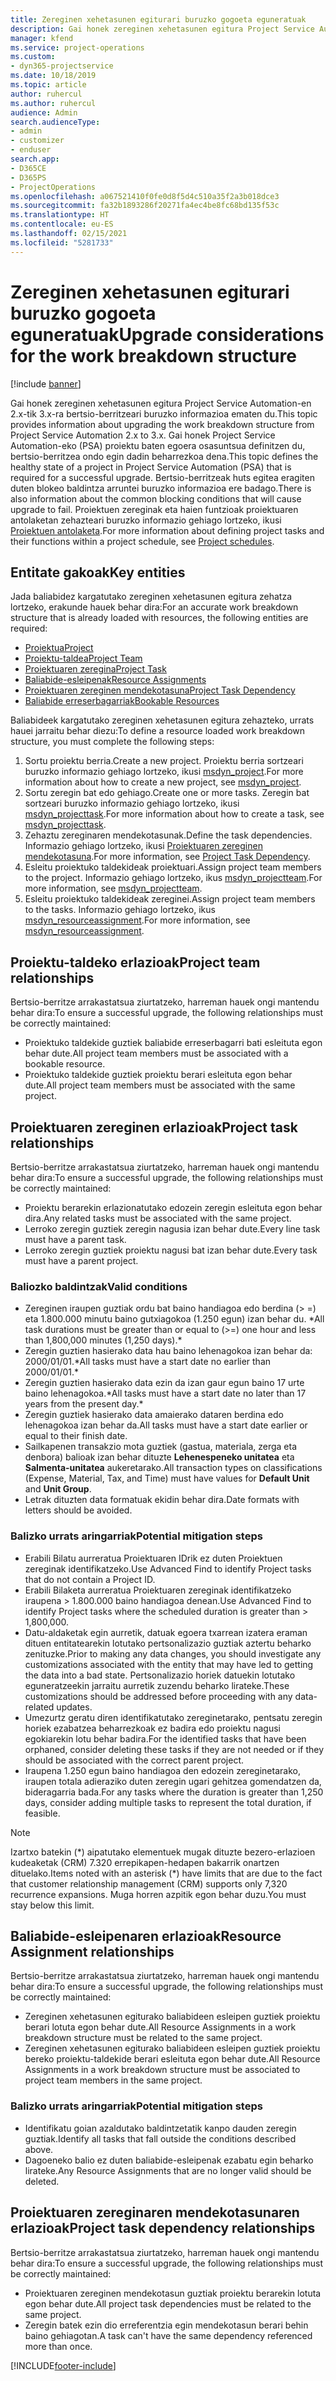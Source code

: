 ```yaml
---
title: Zereginen xehetasunen egiturari buruzko gogoeta eguneratuak
description: Gai honek zereginen xehetasunen egitura Project Service Automation-en 2.x-tik 3.x-ra bertsio-berritzeari buruzko informazioa ematen du.
manager: kfend
ms.service: project-operations
ms.custom:
- dyn365-projectservice
ms.date: 10/18/2019
ms.topic: article
author: ruhercul
ms.author: ruhercul
audience: Admin
search.audienceType:
- admin
- customizer
- enduser
search.app:
- D365CE
- D365PS
- ProjectOperations
ms.openlocfilehash: a067521410f0fe0d8f5d4c510a35f2a3b018dce3
ms.sourcegitcommit: fa32b1893286f20271fa4ec4be8fc68bd135f53c
ms.translationtype: HT
ms.contentlocale: eu-ES
ms.lasthandoff: 02/15/2021
ms.locfileid: "5281733"
---
```

# <a name="upgrade-considerations-for-the-work-breakdown-structure"></a><span data-ttu-id="7aadc-103">Zereginen xehetasunen egiturari buruzko gogoeta eguneratuak</span><span class="sxs-lookup"><span data-stu-id="7aadc-103">Upgrade considerations for the work breakdown structure</span></span>

[!include [banner](../includes/psa-now-project-operations.md)]

<span data-ttu-id="7aadc-104">Gai honek zereginen xehetasunen egitura Project Service Automation-en 2.x-tik 3.x-ra bertsio-berritzeari buruzko informazioa ematen du.</span><span class="sxs-lookup"><span data-stu-id="7aadc-104">This topic provides information about upgrading the work breakdown structure from Project Service Automation 2.x to 3.x.</span></span> <span data-ttu-id="7aadc-105">Gai honek Project Service Automation-eko (PSA) proiektu baten egoera osasuntsua definitzen du, bertsio-berritzea ondo egin dadin beharrezkoa dena.</span><span class="sxs-lookup"><span data-stu-id="7aadc-105">This topic defines the healthy state of a project in Project Service Automation (PSA) that is required for a successful upgrade.</span></span> <span data-ttu-id="7aadc-106">Bertsio-berritzeak huts egitea eragiten duten blokeo baldintza arruntei buruzko informazioa ere badago.</span><span class="sxs-lookup"><span data-stu-id="7aadc-106">There is also information about the common blocking conditions that will cause upgrade to fail.</span></span> <span data-ttu-id="7aadc-107">Proiektuen zereginak eta haien funtzioak proiektuaren antolaketan zehazteari buruzko informazio gehiago lortzeko, ikusi [Proiektuen antolaketa](project-creating.md).</span><span class="sxs-lookup"><span data-stu-id="7aadc-107">For more information about defining project tasks and their functions within a project schedule, see [Project schedules](project-creating.md).</span></span>

## <a name="key-entities"></a><span data-ttu-id="7aadc-108">Entitate gakoak</span><span class="sxs-lookup"><span data-stu-id="7aadc-108">Key entities</span></span>
<span data-ttu-id="7aadc-109">Jada baliabidez kargatutako zereginen xehetasunen egitura zehatza lortzeko, erakunde hauek behar dira:</span><span class="sxs-lookup"><span data-stu-id="7aadc-109">For an accurate work breakdown structure that is already loaded with resources, the following entities are required:</span></span>

- [<span data-ttu-id="7aadc-110">Proiektua</span><span class="sxs-lookup"><span data-stu-id="7aadc-110">Project</span></span>](https://docs.microsoft.com/dynamics365/customerengagement/on-premises/developer/entities/msdyn_project)
- [<span data-ttu-id="7aadc-111">Proiektu-taldea</span><span class="sxs-lookup"><span data-stu-id="7aadc-111">Project Team</span></span>](https://docs.microsoft.com/dynamics365/customerengagement/on-premises/developer/entities/msdyn_projectteam)
- [<span data-ttu-id="7aadc-112">Proiektuaren zeregina</span><span class="sxs-lookup"><span data-stu-id="7aadc-112">Project Task</span></span>](https://docs.microsoft.com/dynamics365/customerengagement/on-premises/developer/entities/msdyn_projecttask)
- [<span data-ttu-id="7aadc-113">Baliabide-esleipenak</span><span class="sxs-lookup"><span data-stu-id="7aadc-113">Resource Assignments</span></span>](https://docs.microsoft.com/dynamics365/customerengagement/on-premises/developer/entities/msdyn_resourceassignment)
- [<span data-ttu-id="7aadc-114">Proiektuaren zereginen mendekotasuna</span><span class="sxs-lookup"><span data-stu-id="7aadc-114">Project Task Dependency</span></span>](https://docs.microsoft.com/dynamics365/customerengagement/on-premises/developer/entities/msdyn_projecttaskdependency)
- [<span data-ttu-id="7aadc-115">Baliabide erreserbagarriak</span><span class="sxs-lookup"><span data-stu-id="7aadc-115">Bookable Resources</span></span>](https://docs.microsoft.com/dynamics365/customerengagement/on-premises/developer/entities/bookableresource)

<span data-ttu-id="7aadc-116">Baliabideek kargatutako zereginen xehetasunen egitura zehazteko, urrats hauei jarraitu behar diezu:</span><span class="sxs-lookup"><span data-stu-id="7aadc-116">To define a resource loaded work breakdown structure, you must complete the following steps:</span></span>

1. <span data-ttu-id="7aadc-117">Sortu proiektu berria.</span><span class="sxs-lookup"><span data-stu-id="7aadc-117">Create a new project.</span></span> <span data-ttu-id="7aadc-118">Proiektu berria sortzeari buruzko informazio gehiago lortzeko, ikusi [msdyn_project](https://docs.microsoft.com/dynamics365/customerengagement/on-premises/developer/entities/msdyn_project).</span><span class="sxs-lookup"><span data-stu-id="7aadc-118">For more information about how to create a new project, see [msdyn_project](https://docs.microsoft.com/dynamics365/customerengagement/on-premises/developer/entities/msdyn_project).</span></span>
2. <span data-ttu-id="7aadc-119">Sortu zeregin bat edo gehiago.</span><span class="sxs-lookup"><span data-stu-id="7aadc-119">Create one or more tasks.</span></span> <span data-ttu-id="7aadc-120">Zeregin bat sortzeari buruzko informazio gehiago lortzeko, ikusi [msdyn_projecttask](https://docs.microsoft.com/dynamics365/customerengagement/on-premises/developer/entities/msdyn_projecttask).</span><span class="sxs-lookup"><span data-stu-id="7aadc-120">For more information about how to create a task, see [msdyn_projecttask](https://docs.microsoft.com/dynamics365/customerengagement/on-premises/developer/entities/msdyn_projecttask).</span></span>
3. <span data-ttu-id="7aadc-121">Zehaztu zereginaren mendekotasunak.</span><span class="sxs-lookup"><span data-stu-id="7aadc-121">Define the task dependencies.</span></span> <span data-ttu-id="7aadc-122">Informazio gehiago lortzeko, ikusi [Proiektuaren zereginen mendekotasuna](https://docs.microsoft.com/dynamics365/customerengagement/on-premises/developer/entities/msdyn_projecttaskdependency).</span><span class="sxs-lookup"><span data-stu-id="7aadc-122">For more information, see [Project Task Dependency](https://docs.microsoft.com/dynamics365/customerengagement/on-premises/developer/entities/msdyn_projecttaskdependency).</span></span>
4. <span data-ttu-id="7aadc-123">Esleitu proiektuko taldekideak proiektuari.</span><span class="sxs-lookup"><span data-stu-id="7aadc-123">Assign project team members to the project.</span></span> <span data-ttu-id="7aadc-124">Informazio gehiago lortzeko, ikus [msdyn_projectteam](https://docs.microsoft.com/dynamics365/customerengagement/on-premises/developer/entities/msdyn_projectteam).</span><span class="sxs-lookup"><span data-stu-id="7aadc-124">For more information, see [msdyn_projectteam](https://docs.microsoft.com/dynamics365/customerengagement/on-premises/developer/entities/msdyn_projectteam).</span></span>
5. <span data-ttu-id="7aadc-125">Esleitu proiektuko taldekideak zereginei.</span><span class="sxs-lookup"><span data-stu-id="7aadc-125">Assign project team members to the tasks.</span></span> <span data-ttu-id="7aadc-126">Informazio gehiago lortzeko, ikus [msdyn_resourceassignment](https://docs.microsoft.com/dynamics365/customerengagement/on-premises/developer/entities/msdyn_resourceassignment).</span><span class="sxs-lookup"><span data-stu-id="7aadc-126">For more information, see [msdyn_resourceassignment](https://docs.microsoft.com/dynamics365/customerengagement/on-premises/developer/entities/msdyn_resourceassignment).</span></span>

## <a name="project-team-relationships"></a><span data-ttu-id="7aadc-127">Proiektu-taldeko erlazioak</span><span class="sxs-lookup"><span data-stu-id="7aadc-127">Project team relationships</span></span>

<span data-ttu-id="7aadc-128">Bertsio-berritze arrakastatsua ziurtatzeko, harreman hauek ongi mantendu behar dira:</span><span class="sxs-lookup"><span data-stu-id="7aadc-128">To ensure a successful upgrade, the following relationships must be correctly maintained:</span></span>
- <span data-ttu-id="7aadc-129">Proiektuko taldekide guztiek baliabide erreserbagarri bati esleituta egon behar dute.</span><span class="sxs-lookup"><span data-stu-id="7aadc-129">All project team members must be associated with a bookable resource.</span></span>
- <span data-ttu-id="7aadc-130">Proiektuko taldekide guztiek proiektu berari esleituta egon behar dute.</span><span class="sxs-lookup"><span data-stu-id="7aadc-130">All project team members must be associated with the same project.</span></span> 

## <a name="project-task-relationships"></a><span data-ttu-id="7aadc-131">Proiektuaren zereginen erlazioak</span><span class="sxs-lookup"><span data-stu-id="7aadc-131">Project task relationships</span></span>
<span data-ttu-id="7aadc-132">Bertsio-berritze arrakastatsua ziurtatzeko, harreman hauek ongi mantendu behar dira:</span><span class="sxs-lookup"><span data-stu-id="7aadc-132">To ensure a successful upgrade, the following relationships must be correctly maintained:</span></span>

- <span data-ttu-id="7aadc-133">Proiektu berarekin erlazionatutako edozein zeregin esleituta egon behar dira.</span><span class="sxs-lookup"><span data-stu-id="7aadc-133">Any related tasks must be associated with the same project.</span></span>
- <span data-ttu-id="7aadc-134">Lerroko zeregin guztiek zeregin nagusia izan behar dute.</span><span class="sxs-lookup"><span data-stu-id="7aadc-134">Every line task must have a parent task.</span></span>
- <span data-ttu-id="7aadc-135">Lerroko zeregin guztiek proiektu nagusi bat izan behar dute.</span><span class="sxs-lookup"><span data-stu-id="7aadc-135">Every task must have a parent project.</span></span>

### <a name="valid-conditions"></a><span data-ttu-id="7aadc-136">Baliozko baldintzak</span><span class="sxs-lookup"><span data-stu-id="7aadc-136">Valid conditions</span></span>

- <span data-ttu-id="7aadc-137">Zereginen iraupen guztiak ordu bat baino handiagoa edo berdina (> =) eta 1.800.000 minutu baino gutxiagokoa (1.250 egun) izan behar du. \*</span><span class="sxs-lookup"><span data-stu-id="7aadc-137">All task durations must be greater than or equal to (>=) one hour and less than 1,800,000 minutes (1,250 days).\*</span></span>
- <span data-ttu-id="7aadc-138">Zeregin guztien hasierako data hau baino lehenagokoa izan behar da: 2000/01/01.\*</span><span class="sxs-lookup"><span data-stu-id="7aadc-138">All tasks must have a start date no earlier than 2000/01/01.\*</span></span>
- <span data-ttu-id="7aadc-139">Zeregin guztien hasierako data ezin da izan gaur egun baino 17 urte baino lehenagokoa.\*</span><span class="sxs-lookup"><span data-stu-id="7aadc-139">All tasks must have a start date no later than 17 years from the present day.\*</span></span>
- <span data-ttu-id="7aadc-140">Zeregin guztiek hasierako data amaierako dataren berdina edo lehenagokoa izan behar da.</span><span class="sxs-lookup"><span data-stu-id="7aadc-140">All tasks must have a start date earlier or equal to their finish date.</span></span>
- <span data-ttu-id="7aadc-141">Sailkapenen transakzio mota guztiek (gastua, materiala, zerga eta denbora) balioak izan behar dituzte **Lehenespeneko unitatea** eta **Salmenta-unitatea** aukeretarako.</span><span class="sxs-lookup"><span data-stu-id="7aadc-141">All transaction types on classifications (Expense, Material, Tax, and Time) must have values for **Default Unit** and **Unit Group**.</span></span>
- <span data-ttu-id="7aadc-142">Letrak dituzten data formatuak ekidin behar dira.</span><span class="sxs-lookup"><span data-stu-id="7aadc-142">Date formats with letters should be avoided.</span></span>

### <a name="potential-mitigation-steps"></a><span data-ttu-id="7aadc-143">Balizko urrats aringarriak</span><span class="sxs-lookup"><span data-stu-id="7aadc-143">Potential mitigation steps</span></span>
- <span data-ttu-id="7aadc-144">Erabili Bilatu aurreratua Proiektuaren IDrik ez duten Proiektuen zereginak identifikatzeko.</span><span class="sxs-lookup"><span data-stu-id="7aadc-144">Use Advanced Find to identify Project tasks that do not contain a Project ID.</span></span>
- <span data-ttu-id="7aadc-145">Erabili Bilaketa aurreratua Proiektuaren zereginak identifikatzeko iraupena > 1.800.000 baino handiagoa denean.</span><span class="sxs-lookup"><span data-stu-id="7aadc-145">Use Advanced Find to identify Project tasks where the scheduled duration is greater than > 1,800,000.</span></span>
- <span data-ttu-id="7aadc-146">Datu-aldaketak egin aurretik, datuak egoera txarrean izatera eraman dituen entitatearekin lotutako pertsonalizazio guztiak aztertu beharko zenituzke.</span><span class="sxs-lookup"><span data-stu-id="7aadc-146">Prior to making any data changes, you should investigate any customizations associated with the entity that may have led to getting the data into a bad state.</span></span> <span data-ttu-id="7aadc-147">Pertsonalizazio horiek datuekin lotutako eguneratzeekin jarraitu aurretik zuzendu beharko lirateke.</span><span class="sxs-lookup"><span data-stu-id="7aadc-147">These customizations should be addressed before proceeding with any data-related updates.</span></span>
- <span data-ttu-id="7aadc-148">Umezurtz geratu diren identifikatutako zereginetarako, pentsatu zeregin horiek ezabatzea beharrezkoak ez badira edo proiektu nagusi egokiarekin lotu behar badira.</span><span class="sxs-lookup"><span data-stu-id="7aadc-148">For the identified tasks that have been orphaned, consider deleting these tasks if they are not needed or if they should be associated with the correct parent project.</span></span>
- <span data-ttu-id="7aadc-149">Iraupena 1.250 egun baino handiagoa den edozein zereginetarako, iraupen totala adieraziko duten zeregin ugari gehitzea gomendatzen da, bideragarria bada.</span><span class="sxs-lookup"><span data-stu-id="7aadc-149">For any tasks where the duration is greater than 1,250 days, consider adding multiple tasks to represent the total duration, if feasible.</span></span>

> [!NOTE]
> <span data-ttu-id="7aadc-150">Izartxo batekin (\*) aipatutako elementuek mugak dituzte bezero-erlazioen kudeaketak (CRM) 7.320 errepikapen-hedapen bakarrik onartzen dituelako.</span><span class="sxs-lookup"><span data-stu-id="7aadc-150">Items noted with an asterisk (\*) have limits that are due to the fact that customer relationship management (CRM) supports only 7,320 recurrence expansions.</span></span> <span data-ttu-id="7aadc-151">Muga horren azpitik egon behar duzu.</span><span class="sxs-lookup"><span data-stu-id="7aadc-151">You must stay below this limit.</span></span>

## <a name="resource-assignment-relationships"></a><span data-ttu-id="7aadc-152">Baliabide-esleipenaren erlazioak</span><span class="sxs-lookup"><span data-stu-id="7aadc-152">Resource Assignment relationships</span></span>
<span data-ttu-id="7aadc-153">Bertsio-berritze arrakastatsua ziurtatzeko, harreman hauek ongi mantendu behar dira:</span><span class="sxs-lookup"><span data-stu-id="7aadc-153">To ensure a successful upgrade, the following relationships must be correctly maintained:</span></span>

- <span data-ttu-id="7aadc-154">Zereginen xehetasunen egiturako baliabideen esleipen guztiek proiektu berari lotuta egon behar dute.</span><span class="sxs-lookup"><span data-stu-id="7aadc-154">All Resource Assignments in a work breakdown structure must be related to the same project.</span></span>
- <span data-ttu-id="7aadc-155">Zereginen xehetasunen egiturako baliabideen esleipen guztiek proiektu bereko proiektu-taldekide berari esleituta egon behar dute.</span><span class="sxs-lookup"><span data-stu-id="7aadc-155">All Resource Assignments in a work breakdown structure must be associated to project team members in the same project.</span></span>

### <a name="potential-mitigation-steps"></a><span data-ttu-id="7aadc-156">Balizko urrats aringarriak</span><span class="sxs-lookup"><span data-stu-id="7aadc-156">Potential mitigation steps</span></span>
- <span data-ttu-id="7aadc-157">Identifikatu goian azaldutako baldintzetatik kanpo dauden zeregin guztiak.</span><span class="sxs-lookup"><span data-stu-id="7aadc-157">Identify all tasks that fall outside the conditions described above.</span></span>  
- <span data-ttu-id="7aadc-158">Dagoeneko balio ez duten baliabide-esleipenak ezabatu egin beharko lirateke.</span><span class="sxs-lookup"><span data-stu-id="7aadc-158">Any Resource Assignments that are no longer valid should be deleted.</span></span>

## <a name="project-task-dependency-relationships"></a><span data-ttu-id="7aadc-159">Proiektuaren zereginaren mendekotasunaren erlazioak</span><span class="sxs-lookup"><span data-stu-id="7aadc-159">Project task dependency relationships</span></span>
<span data-ttu-id="7aadc-160">Bertsio-berritze arrakastatsua ziurtatzeko, harreman hauek ongi mantendu behar dira:</span><span class="sxs-lookup"><span data-stu-id="7aadc-160">To ensure a successful upgrade, the following relationships must be correctly maintained:</span></span>

- <span data-ttu-id="7aadc-161">Proiektuaren zereginen mendekotasun guztiak proiektu berarekin lotuta egon behar dute.</span><span class="sxs-lookup"><span data-stu-id="7aadc-161">All project task dependencies must be related to the same project.</span></span>
- <span data-ttu-id="7aadc-162">Zeregin batek ezin dio erreferentzia egin mendekotasun berari behin baino gehiagotan.</span><span class="sxs-lookup"><span data-stu-id="7aadc-162">A task can't have the same dependency referenced more than once.</span></span>


[!INCLUDE[footer-include](../includes/footer-banner.md)]